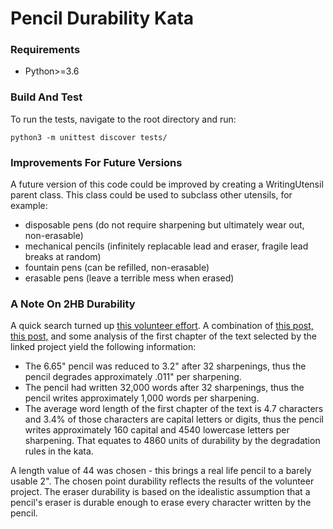 # Pencil Durability Kata

### Requirements
- Python>=3.6

### Build And Test
To run the tests, navigate to the root directory and run:

    python3 -m unittest discover tests/

### Improvements For Future Versions
A future version of this code could be improved by creating a WritingUtensil parent class. This class could be used to subclass other utensils, for example:
- disposable pens (do not require sharpening but ultimately wear out, non-erasable)
- mechanical pencils (infinitely replacable lead and eraser, fragile lead breaks at random)
- fountain pens (can be refilled, non-erasable)
- erasable pens (leave a terrible mess when erased)

### A Note On 2HB Durability

A quick search turned up [this volunteer effort](http://towriteamockingbird.blogspot.com). A combination of [this post,](http://towriteamockingbird.blogspot.com/2007/05/report-after-32-hours-into-effort.html) [this post,](http://towriteamockingbird.blogspot.com/2007/06/our-final-word-count-is.html) and some analysis of the first chapter of the text selected by the linked project yield the following information:

- The 6.65" pencil was reduced to 3.2" after 32 sharpenings, thus the pencil degrades approximately .011" per sharpening.
- The pencil had written 32,000 words after 32 sharpenings, thus the pencil writes approximately 1,000 words per sharpening.
- The average word length of the first chapter of the text is 4.7 characters and 3.4% of those characters are capital letters or digits, thus the pencil writes approximately 160 capital and 4540 lowercase letters per sharpening. That equates to 4860 units of durability by the degradation rules in the kata.

A length value of 44 was chosen - this brings a real life pencil to a barely usable 2". The chosen point durability reflects the results of the volunteer project. The eraser durability is based on the idealistic assumption that a pencil's eraser is durable enough to erase every character written by the pencil.
